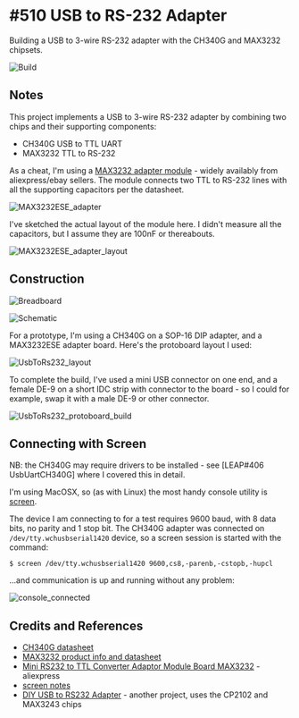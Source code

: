 # #510 USB to RS-232 Adapter

Building a USB to 3-wire RS-232 adapter with the CH340G and MAX3232 chipsets.

![Build](./assets/UsbToRs232_build.jpg?raw=true)

## Notes

This project implements a USB to 3-wire RS-232 adapter by combining two chips and their supporting components:

* CH340G USB to TTL UART
* MAX3232 TTL to RS-232

As a cheat, I'm using a [MAX3232 adapter module](https://www.aliexpress.com/item/32649292208.html) - widely availably from aliexpress/ebay sellers.
The module connects two TTL to RS-232 lines with all the supporting capacitors per the datasheet.

![MAX3232ESE_adapter](./assets/MAX3232ESE_adapter.jpg?raw=true)

I've sketched the actual layout of the module here. I didn't measure all the capacitors, but I assume they are 100nF or thereabouts.

![MAX3232ESE_adapter_layout](./assets/MAX3232ESE_adapter_layout.jpg?raw=true)

## Construction

![Breadboard](./assets/UsbToRs232_bb.jpg?raw=true)

![Schematic](./assets/UsbToRs232_schematic.jpg?raw=true)

For a prototype, I'm using a CH340G on a SOP-16 DIP adapter, and a MAX3232ESE adapter board.
Here's the protoboard layout I used:

![UsbToRs232_layout](./assets/UsbToRs232_layout.jpg?raw=true)

To complete the build, I've used a mini USB connector on one end, and a female DE-9 on a short IDC strip with connector to the board -
so I could for example, swap it with a male DE-9 or other connector.

![UsbToRs232_protoboard_build](./assets/UsbToRs232_protoboard_build.jpg?raw=true)

## Connecting with Screen

NB: the CH340G may require drivers to be installed - see [LEAP#406 UsbUartCH340G] where I covered this in detail.

I'm using MacOSX, so (as with Linux) the most handy console utility is
[screen](http://www.noah.org/wiki/Screen_notes#using_screen_as_an_RS-232_.2F_general_serial_terminal).

The device I am connecting to for a test requires 9600 baud, with 8 data bits, no parity and 1 stop bit.
The CH340G adapter was connected on `/dev/tty.wchusbserial1420` device, so a screen session
is started with the command:

    $ screen /dev/tty.wchusbserial1420 9600,cs8,-parenb,-cstopb,-hupcl

...and communication is up and running without any problem:

![console_connected](./assets/console_connected.png?raw=true)

## Credits and References

* [CH340G datasheet](http://androegg.de/wp-content/uploads/2016/07/CH340G_USB_TTL_Converter.pdf)
* [MAX3232 product info and datasheet](https://www.ti.com/product/MAX3232)
* [Mini RS232 to TTL Converter Adaptor Module Board MAX3232](https://www.aliexpress.com/item/32649292208.html) - aliexpress
* [screen notes](http://www.noah.org/wiki/Screen_notes)
* [DIY USB to RS232 Adapter](http://www.electronics-diy.com/electronic_schematic.php?id=1006) - another project, uses the CP2102 and MAX3243 chips
